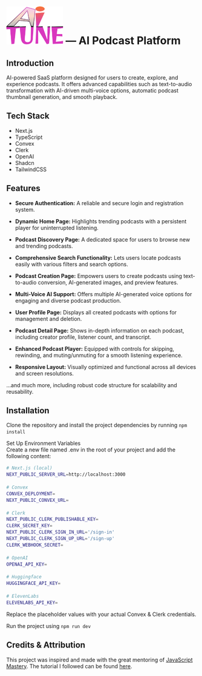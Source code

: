 # ![]()<img src="public/icons/aitune-logo.svg" alt="AiTune" width="150" height="auto" /> — **AI Podcast Platform**

## Introduction

AI-powered SaaS platform designed for users to create, explore, and experience podcasts. It offers advanced capabilities such as text-to-audio transformation with AI-driven multi-voice options, automatic podcast thumbnail generation, and smooth playback.

## Tech Stack

- Next.js
- TypeScript
- Convex
- Clerk
- OpenAI
- Shadcn
- TailwindCSS

## Features

- **Secure Authentication:** A reliable and secure login and registration system.

- **Dynamic Home Page:** Highlights trending podcasts with a persistent player for uninterrupted listening.

- **Podcast Discovery Page:** A dedicated space for users to browse new and trending podcasts.

- **Comprehensive Search Functionality:** Lets users locate podcasts easily with various filters and search options.

- **Podcast Creation Page:** Empowers users to create podcasts using text-to-audio conversion, AI-generated images, and preview features.

- **Multi-Voice AI Support:** Offers multiple AI-generated voice options for engaging and diverse podcast production.

- **User Profile Page:** Displays all created podcasts with options for management and deletion.

- **Podcast Detail Page:** Shows in-depth information on each podcast, including creator profile, listener count, and transcript.

- **Enhanced Podcast Player:** Equipped with controls for skipping, rewinding, and muting/unmuting for a smooth listening experience.

- **Responsive Layout:** Visually optimized and functional across all devices and screen resolutions.

…and much more, including robust code structure for scalability and reusability.

## Installation

Clone the repository and install the project dependencies by running `npm install`

Set Up Environment Variables  
Create a new file named .env in the root of your project and add the following content:

```sh
# Next.js (local)
NEXT_PUBLIC_SERVER_URL=http://localhost:3000

# Convex
CONVEX_DEPLOYMENT=
NEXT_PUBLIC_CONVEX_URL=

# Clerk
NEXT_PUBLIC_CLERK_PUBLISHABLE_KEY=
CLERK_SECRET_KEY=
NEXT_PUBLIC_CLERK_SIGN_IN_URL='/sign-in'
NEXT_PUBLIC_CLERK_SIGN_UP_URL='/sign-up'
CLERK_WEBHOOK_SECRET=

# OpenAI
OPENAI_API_KEY=

# Huggingface
HUGGINGFACE_API_KEY=

# ElevenLabs
ELEVENLABS_API_KEY=
```

Replace the placeholder values with your actual Convex & Clerk credentials.

Run the project using `npm run dev`

## Credits & Attribution

This project was inspired and made with the great mentoring of [JavaScript Mastery](https://www.youtube.com/@javascriptmastery). The tutorial I followed can be found [here](https://youtu.be/zfAb95tJvZQ?si=_bGMt-tP8OBHE1Gx).
